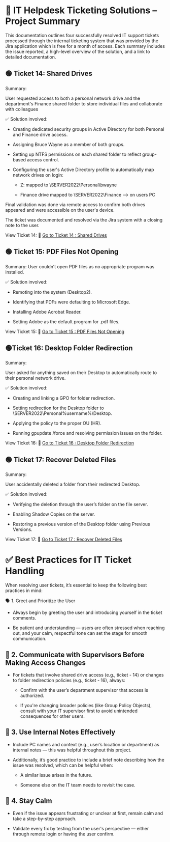 # 🧰 IT Helpdesk Ticketing Solutions – Project Summary

This documentation outlines four successfully resolved IT support tickets processed through the internal ticketing system that was provided by the Jira application which is free for a month of access. Each summary includes the issue reported, a high-level overview of the solution, and a link to detailed documentation.

## 🟢 Ticket 14:  Shared Drives

Summary:

User requested access to both a personal network drive and the department's Finance shared folder to store individual files and collaborate with colleagues

✅ Solution involved:

- Creating dedicated security groups in Active Directory for both Personal and Finance drive access.

- Assigning Bruce Wayne as a member of both groups.

- Setting up NTFS permissions on each shared folder to reflect group-based access control.

- Configuring the user's Active Directory profile to automatically map network drives on login:

  - Z: mapped to \\SERVER2022\Personal\bwayne

  - Finance drive mapped to \\SERVER2022\Finance --> on users PC


Final validation was done via remote access to confirm both drives appeared and were accessible on the user's device.

The ticket was documented and resolved via the Jira system with a closing note to the user.


View Ticket 14: 🔗 [ Go to Ticket 14 : Shared Drives](https://github.com/anthonydiazz/Helpdesk_Simulation)


## 🟢 Ticket 15: PDF Files Not Opening

Summary:
User couldn’t open PDF files as no appropriate program was installed.

✅ Solution involved:

- Remoting into the system (Desktop2).

- Identifying that PDFs were defaulting to Microsoft Edge.

- Installing Adobe Acrobat Reader.

- Setting Adobe as the default program for .pdf files.


View Ticket 15: 🔗 [ Go to Ticket 15 : PDF Files Not Opening](https://github.com/anthonydiazz/pdf_files_not_working)




## 🟢Ticket 16: Desktop Folder Redirection

Summary:

User asked for anything saved on their Desktop to automatically route to their personal network drive.

✅ Solution involved:

- Creating and linking a GPO for folder redirection.

- Setting redirection for the Desktop folder to \\SERVER2022\Personal\%username%\Desktop.

- Applying the policy to the proper OU (HR).

- Running gpupdate /force and resolving permission issues on the folder.

View Ticket 16: 🔗 [ Go to Ticket 16 : Desktop Folder Redirection](https://github.com/anthonydiazz/Redirect_Desktop)


## 🟢 Ticket 17: Recover Deleted Files

Summary:

User accidentally deleted a folder from their redirected Desktop.

✅ Solution involved:

- Verifying the deletion through the user’s folder on the file server.

- Enabling Shadow Copies on the server.

- Restoring a previous version of the Desktop folder using Previous Versions.

View Ticket 17: 🔗 [ Go to Ticket 17 : Recover Deleted Files](https://github.com/anthonydiazz/Deleted_files)






# ✅ Best Practices for IT Ticket Handling


When resolving user tickets, it’s essential to keep the following best practices in mind:

🗣️ 1. Greet and Prioritize the User

- Always begin by greeting the user and introducing yourself in the ticket comments.

- Be patient and understanding — users are often stressed when reaching out, and your calm, respectful tone can set the stage for smooth communication.


## 📢 2. Communicate with Supervisors Before Making Access Changes

- For tickets that involve shared drive access (e.g., ticket - 14) or changes to folder redirection policies (e.g., ticket - 16), always:

   - Confirm with the user’s department supervisor that access is authorized.

   - If you're changing broader policies (like Group Policy Objects), consult with your IT supervisor first to avoid unintended consequences for other users.



## 📝 3. Use Internal Notes Effectively


- Include PC names and context (e.g., user’s location or department) as internal notes — this was helpful throughout this project.

- Additionally, it’s good practice to include a brief note describing how the issue was resolved, which can be helpful when:

   - A similar issue arises in the future.

   - Someone else on the IT team needs to revisit the case.


## 🔄 4. Stay Calm 


- Even if the issue appears frustrating or unclear at first, remain calm and take a step-by-step approach.

- Validate every fix by testing from the user's perspective — either through remote login or having the user confirm.






















